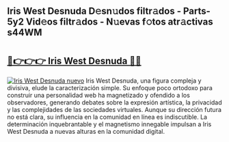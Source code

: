 ## Iris West Desnuda D𝚎sn𝚞dos filtr𝚊dos - Parts-5y2 Vid𝚎os filtr𝚊dos - N𝚞evas f𝚘tos atr𝚊ctivas s44WM

# <h2><a href="http://mb3pcmx.tromn.icu/?c=Iris+West+Desnuda">🔗👉👉👉 Iris West Desnuda 🔗🔗</a></h2>

[![Iris West Desnuda nuevo](https://i.imgur.com/pEAQMta.gif)](http://mb3pcmx.tromn.icu/?c=Iris+West+Desnuda)
Iris West Desnuda, una figura compleja y divisiva, elude la caracterización simple. Su enfoque poco ortodoxo para construir una personalidad web ha magnetizado y ofendido a los observadores, generando debates sobre la expresión artística, la privacidad y las complejidades de las sociedades virtuales. Aunque su dirección futura no está clara, su influencia en la comunidad en línea es indiscutible. La determinación inquebrantable y el magnetismo innegable impulsan a Iris West Desnuda a nuevas alturas en la comunidad digital.
